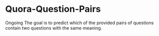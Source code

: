 # Quora-Question-Pairs
Ongoing
The goal is to predict which of the provided pairs of questions contain two questions with the same meaning.
